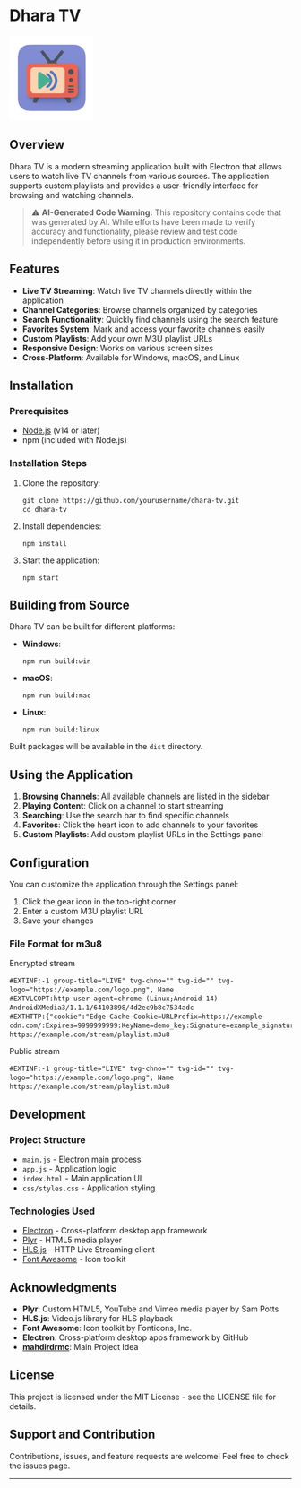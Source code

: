 # Dhara TV

<img src="icon.png" alt="Dhara TV Logo" width="150" style="max-width: 100%; height: auto;">


## Overview

Dhara TV is a modern streaming application built with Electron that allows users to watch live TV channels from various sources. The application supports custom playlists and provides a user-friendly interface for browsing and watching channels.
> ⚠️ **AI-Generated Code Warning:** This repository contains code that was generated by AI. While efforts have been made to verify accuracy and functionality, please review and test code independently before using it in production environments.


## Features

- **Live TV Streaming**: Watch live TV channels directly within the application
- **Channel Categories**: Browse channels organized by categories
- **Search Functionality**: Quickly find channels using the search feature
- **Favorites System**: Mark and access your favorite channels easily
- **Custom Playlists**: Add your own M3U playlist URLs
- **Responsive Design**: Works on various screen sizes
- **Cross-Platform**: Available for Windows, macOS, and Linux

## Installation

### Prerequisites

- [Node.js](https://nodejs.org/) (v14 or later)
- npm (included with Node.js)

### Installation Steps

1. Clone the repository:
   ```
   git clone https://github.com/yourusername/dhara-tv.git
   cd dhara-tv
   ```

2. Install dependencies:
   ```
   npm install
   ```

3. Start the application:
   ```
   npm start
   ```

## Building from Source

Dhara TV can be built for different platforms:

- **Windows**:
  ```
  npm run build:win
  ```

- **macOS**:
  ```
  npm run build:mac
  ```

- **Linux**:
  ```
  npm run build:linux
  ```

Built packages will be available in the `dist` directory.

## Using the Application

1. **Browsing Channels**: All available channels are listed in the sidebar
2. **Playing Content**: Click on a channel to start streaming
3. **Searching**: Use the search bar to find specific channels
4. **Favorites**: Click the heart icon to add channels to your favorites
5. **Custom Playlists**: Add custom playlist URLs in the Settings panel

## Configuration

You can customize the application through the Settings panel:

1. Click the gear icon in the top-right corner
2. Enter a custom M3U playlist URL
3. Save your changes

### File Format for m3u8
Encrypted stream
```
#EXTINF:-1 group-title="LIVE" tvg-chno="" tvg-id="" tvg-logo="https://example.com/logo.png", Name
#EXTVLCOPT:http-user-agent=chrome (Linux;Android 14) AndroidXMedia3/1.1.1/64103898/4d2ec9b8c7534adc
#EXTHTTP:{"cookie":"Edge-Cache-Cookie=URLPrefix=https://example-cdn.com/:Expires=9999999999:KeyName=demo_key:Signature=example_signature"}
https://example.com/stream/playlist.m3u8
```
Public stream
```
#EXTINF:-1 group-title="LIVE" tvg-chno="" tvg-id="" tvg-logo="https://example.com/logo.png", Name
https://example.com/stream/playlist.m3u8
```
## Development

### Project Structure

- `main.js` - Electron main process
- `app.js` - Application logic
- `index.html` - Main application UI
- `css/styles.css` - Application styling

### Technologies Used

- [Electron](https://www.electronjs.org/) - Cross-platform desktop app framework
- [Plyr](https://plyr.io/) - HTML5 media player
- [HLS.js](https://github.com/video-dev/hls.js/) - HTTP Live Streaming client
- [Font Awesome](https://fontawesome.com/) - Icon toolkit

## Acknowledgments

- **Plyr**: Custom HTML5, YouTube and Vimeo media player by Sam Potts
- **HLS.js**: Video.js library for HLS playback
- **Font Awesome**: Icon toolkit by Fonticons, Inc.
- **Electron**: Cross-platform desktop apps framework by GitHub
- **[mahdirdrmc](https://github.com/mahdirdrmc/dhara-streaming/)**: Main Project Idea

## License

This project is licensed under the MIT License - see the LICENSE file for details.

## Support and Contribution

Contributions, issues, and feature requests are welcome! Feel free to check the issues page.

---

